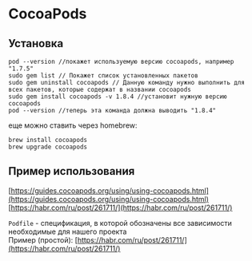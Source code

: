 # CocoaPods

## Установка

```text
pod --version //покажет используемую версию cocoapods, например "1.7.5"
sudo gem list // Покажет список установленных пакетов
sudo gem uninstall cocoapods // Данную команду нужно выполнить для всех пакетов, которые содержат в названии cocoapods
sudo gem install cocoapods -v 1.8.4 //установит нужную версию cocoapods
pod --version //теперь эта команда должна выводить "1.8.4"
```

еще можно ставить через homebrew:

```text
brew install cocoapods
brew upgrade cocoapods

```

## Пример использования

[https://guides.cocoapods.org/using/using-cocoapods.html](https://guides.cocoapods.org/using/using-cocoapods.html)  
[https://habr.com/ru/post/261711/](https://habr.com/ru/post/261711/)

`Podfile` - спецификация, в которой обозначены все зависимости необходимые для нашего проекта  
Пример \(простой\): [https://habr.com/ru/post/261711/](https://habr.com/ru/post/261711/)

